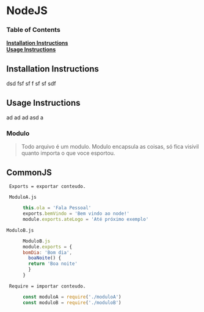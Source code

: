 # NodeJS

### Table of Contents
**[Installation Instructions](#installation-instructions)**<br>
**[Usage Instructions](#usage-instructions)**<br>

## Installation Instructions
dsd
fsf
sf
f
sf
sf
sdf

## Usage Instructions
ad
ad
ad
asd
a

### Modulo
  > Todo arquivo é um modulo.
  > Modulo encapsula as coisas, só fica visivil quanto importa o que voce esportou.
     
  ## CommonJS
     Exports = exportar conteudo.

     ModuloA.js
```javascript
      this.ola = 'Fala Pessoal'
      exports.bemVindo = 'Bem vindo ao node!'
      module.exports.ateLogo = 'Até próximo exemplo'
```
    ModuloB.js
```javascript
      ModuloB.js
      module.exports = {
      bomDia: 'Bom dia',
        boaNoite() {
        return 'Boa noite'
        }
      }
```
     Require = importar conteudo.
```javascript
      const moduloA = require('./moduloA')
      const moduloB = require('./moduloB')
```
